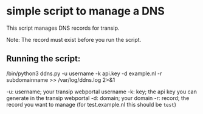 # simple script to manage a DNS 

This script manages DNS records for transip.

Note: The record must exist before you run the script.

## Running the script: 
/bin/python3 ddns.py -u username -k api.key -d example.nl -r subdomainname >> /var/log/ddns.log 2>&1

-u: username; your transip webportal username
-k: key; the api key you can generate in the transip webportal
-d: domain; your domain
-r: record; the record you want to manage (for test.example.nl this should be `test`)
